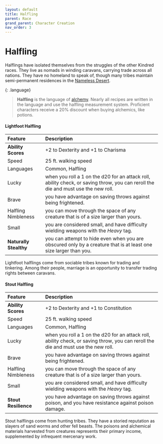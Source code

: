 ```yaml
---
layout: default
title: Halfling
parent: Race
grand_parent: Character Creation
nav_order: 3
---
```


# Halfling

Halflings have isolated themselves from the struggles of the other Kindred races. They live as nomads in winding caravans, carrying trade across all nations. They have no homeland to speak of, though many tribes maintain semi-permanent residences in the [Nameless Desert](../../the_frontier/nameless_desert).

{: .language}
> **Halfling** is the language of [alchemy](../../gear/alchemics/index). Nearly all recipes are written in the language and use the halfling measurement system. Proficient characters receive a 20% discount when buying alchemics, like potions.

#### Lightfoot Halfling

| Feature                | Description                                                                                                                        |
| :--------------------- | :--------------------------------------------------------------------------------------------------------------------------------- |
| **Ability Scores**     | +2 to Dexterity and +1 to Charisma                                                                                                 |
| Speed                  | 25 ft. walking speed                                                                                                               |
| Languages              | Common, Halfling                                                                                                                   |
| Lucky                  | when you roll a 1 on the d20 for an attack roll, ability check, or saving throw, you can reroll the die and must use the new roll. |
| Brave                  | you have advantage on saving throws against being frightened.                                                                      |
| Halfling Nimbleness    | you can move through the space of any creature that is of a size larger than yours.                                                |
| Small                  | you are considered small, and have difficulty wielding weapons with the _Heavy_ tag.                                               |
| **Naturally Stealthy** | you can attempt to hide even when you are obscured only by a creature that is at least one size larger than you.                   |


Lightfoot halflings come from sociable tribes known for trading and tinkering. Among their people, marriage is an opportunity to transfer trading rights between caravans.

#### Stout Halfling

| Feature              | Description                                                                                                                        |
| :------------------- | :--------------------------------------------------------------------------------------------------------------------------------- |
| **Ability Scores**   | +2 to Dexterity and +1 to Constitution                                                                                             |
| Speed                | 25 ft. walking speed                                                                                                               |
| Languages            | Common, Halfling                                                                                                                   |
| Lucky                | when you roll a 1 on the d20 for an attack roll, ability check, or saving throw, you can reroll the die and must use the new roll. |
| Brave                | you have advantage on saving throws against being frightened.                                                                      |
| Halfling Nimbleness  | you can move through the space of any creature that is of a size larger than yours.                                                |
| Small                | you are considered small, and have difficulty wielding weapons with the _Heavy_ tag.                                               |
| **Stout Resilience** | you have advantage on saving throws against poison, and you have resistance against poison damage.                                 |

Stout halflings come from hunting tribes. They have a storied reputation as slayers of sand worms and other fell beasts. The poisons and alchemical materials harvested from creatures represents their primary income, supplemented by infrequent mercenary work.

